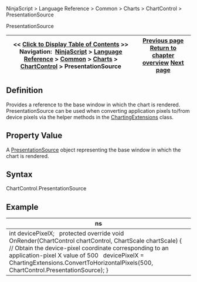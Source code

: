 ﻿
NinjaScript > Language Reference > Common > Charts > ChartControl > PresentationSource

PresentationSource

| << [Click to Display Table of Contents](presentationsource.md) >> **Navigation:**     [NinjaScript](ninjascript-1.md) > [Language Reference](language_reference_wip-1.md) > [Common](common-1.md) > [Charts](chart-1.md) > [ChartControl](chartcontrol-1.md) > PresentationSource | [Previous page](mousedownpoint-1.md) [Return to chapter overview](chartcontrol-1.md) [Next page](chartcontrol_properties-1.md) |
| --- | --- |
## Definition
Provides a reference to the base window in which the chart is rendered. PresentationSource can be used when converting application pixels to/from device pixels via the helper methods in the [ChartingExtensions](chartingextensions-1.md) class.
## 
## Property Value
A [PresentationSource](https://msdn.microsoft.com/en-us/library/system.windows.presentationsource(v=vs.110).aspx) object representing the base window in which the chart is rendered.
## 
## Syntax
ChartControl.PresentationSource
## 
## Example

| ns |
| --- |
| int devicePixelX;   protected override void OnRender(ChartControl chartControl, ChartScale chartScale) {    // Obtain the device-pixel coordinate corresponding to an application-pixel X value of 500    devicePixelX = ChartingExtensions.ConvertToHorizontalPixels(500, ChartControl.PresentationSource); } |
